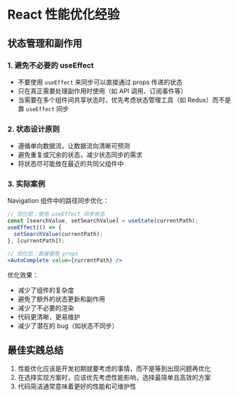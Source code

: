 # React 性能优化经验

## 状态管理和副作用

### 1. 避免不必要的 useEffect
- 不要使用 `useEffect` 来同步可以直接通过 props 传递的状态
- 只在真正需要处理副作用时使用（如 API 调用、订阅事件等）
- 当需要在多个组件间共享状态时，优先考虑状态管理工具（如 Redux）而不是靠 `useEffect` 同步

### 2. 状态设计原则
- 遵循单向数据流，让数据流向清晰可预测
- 避免重复或冗余的状态，减少状态同步的需求
- 将状态尽可能放在最近的共同父组件中

### 3. 实际案例
Navigation 组件中的路径同步优化：
```jsx
// 优化前：使用 useEffect 同步状态
const [searchValue, setSearchValue] = useState(currentPath);
useEffect(() => {
  setSearchValue(currentPath);
}, [currentPath]);

// 优化后：直接使用 props
<AutoComplete value={currentPath} />
```

优化效果：
- 减少了组件的复杂度
- 避免了额外的状态更新和副作用
- 减少了不必要的渲染
- 代码更清晰，更易维护
- 减少了潜在的 bug（如状态不同步）

## 最佳实践总结
1. 性能优化应该是开发初期就要考虑的事情，而不是等到出现问题再优化
2. 在选择实现方案时，应该优先考虑性能影响，选择最简单且高效的方案
3. 代码简洁通常意味着更好的性能和可维护性
